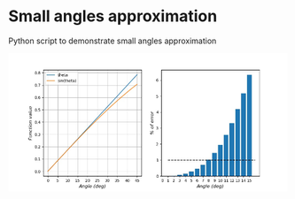 # Small angles approximation
 Python script to demonstrate small angles approximation

![sin_theta](https://github.com/trierweiler/small-angles-approximation/blob/master/images/sin_theta.jpeg)